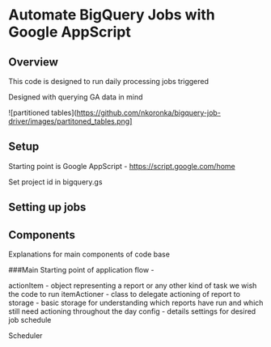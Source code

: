 # Automate BigQuery Jobs with Google AppScript

## Overview

This code is designed to run daily processing jobs triggered

Designed with querying GA data in mind

![partitioned tables](https://github.com/nkoronka/bigquery-job-driver/images/partitoned_tables.png]

## Setup

Starting point is Google AppScript - https://script.google.com/home

Set project id in bigquery.gs

## Setting up jobs

## Components

Explanations for main components of code base

###Main
Starting point of application flow -

actionItem - object representing a report or any other kind of task we wish the code to run
itemActioner - class to delegate actioning of report to
storage - basic storage for understanding which reports have run and which still need actioning throughout the day
config - details settings for desired job schedule

Scheduler
